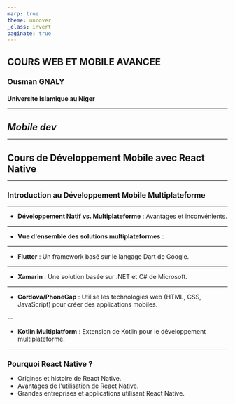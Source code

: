 ```yaml
---
marp: true
theme: uncover
_class: invert
paginate: true
---
```


<style>
  :body {
    --color-highlight: #EE0000;
    --color-highlight-hover: #aaf;
    --color-highlight-heading: #EE0000;
    --color-header: #bbb;
    --color-header-shadow: transparent;
  }
  h1 {
    font-size: 1.5em;
    color: ;
  }
  h2 {
    font-size: 1.2em;
    color: #;
    text-align: left
  }
  h3 {
    font-size: 1.0em;
    color: #;
    text-align: left
  }
  p {
  text-align: left;
  }
</style>

# **COURS WEB ET MOBILE AVANCEE**

## Ousman GNALY

### Universite Islamique au Niger

---

# ***Mobile dev***

---
# Cours de Développement Mobile avec React Native

---

## Introduction au Développement Mobile Multiplateforme

---

- **Développement Natif vs. Multiplateforme** : Avantages et inconvénients.

---

- **Vue d'ensemble des solutions multiplateformes** :

---

- **Flutter** : Un framework basé sur le langage Dart de Google.

---

- **Xamarin** : Une solution basée sur .NET et C# de Microsoft.

---

- **Cordova/PhoneGap** : Utilise les technologies web (HTML, CSS, JavaScript) pour créer des applications mobiles.

--

- **Kotlin Multiplatform** : Extension de Kotlin pour le développement multiplateforme.

---

## Pourquoi React Native ?

- Origines et histoire de React Native.
- Avantages de l'utilisation de React Native.
- Grandes entreprises et applications utilisant React Native.
